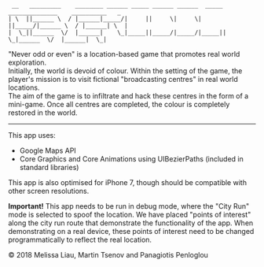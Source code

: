 ```
 __   _________    ________ ______ _____ ______ ______  _____  ______________    __________   _
| \  ||______ \  / |______|_____/|     ||     \|     \|     ||_____/|______ \  / |______| \  |
|  \_||______  \/  |______|    \_|_____||_____/|_____/|_____||    \_|______  \/  |______|  \_|  
```
"Never odd or even" is a location-based game that promotes real world exploration.  
Initially, the world is devoid of colour. Within the setting of the game, the player's mission is to visit fictional "broadcasting centres" in real world locations.  
The aim of the game is to infiltrate and hack these centres in the form of a mini-game. Once all centres are completed, the colour is completely restored in the world.  
  
--------------------------  
  
This app uses:
* Google Maps API
* Core Graphics and Core Animations using UIBezierPaths (included in standard libraries)
  
This app is also optimised for iPhone 7, though should be compatible with other screen resolutions.  
  
**Important!** This app needs to be run in debug mode, where the "City Run" mode is selected to spoof the location. We have placed "points of interest" along the city run route that demonstrate the functionality of the app. When demonstrating on a real device, these points of interest need to be changed programmatically to reflect the real location.

© 2018 Melissa Liau, Martin Tsenov and Panagiotis Penloglou
